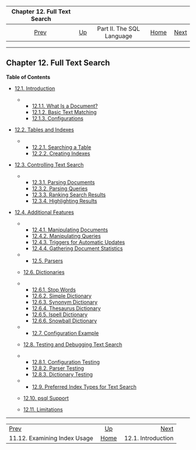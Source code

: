 

|                 Chapter 12. Full Text Search                 |                                            |                           |                                                       |                                                     |
| :----------------------------------------------------------: | :----------------------------------------- | :-----------------------: | ----------------------------------------------------: | --------------------------------------------------: |
| [Prev](indexes-examine.html "11.12. Examining Index Usage")  | [Up](sql.html "Part II. The SQL Language") | Part II. The SQL Language | [Home](index.html "PostgreSQL 17devel Documentation") |  [Next](textsearch-intro.html "12.1. Introduction") |

***

## Chapter 12. Full Text Search

**Table of Contents**

* [12.1. Introduction](textsearch-intro.html)

  * *   [12.1.1. What Is a Document?](textsearch-intro.html#TEXTSEARCH-DOCUMENT)
    * [12.1.2. Basic Text Matching](textsearch-intro.html#TEXTSEARCH-MATCHING)
    * [12.1.3. Configurations](textsearch-intro.html#TEXTSEARCH-INTRO-CONFIGURATIONS)

* [12.2. Tables and Indexes](textsearch-tables.html)

  * *   [12.2.1. Searching a Table](textsearch-tables.html#TEXTSEARCH-TABLES-SEARCH)
    * [12.2.2. Creating Indexes](textsearch-tables.html#TEXTSEARCH-TABLES-INDEX)

* [12.3. Controlling Text Search](textsearch-controls.html)

  * *   [12.3.1. Parsing Documents](textsearch-controls.html#TEXTSEARCH-PARSING-DOCUMENTS)
    * [12.3.2. Parsing Queries](textsearch-controls.html#TEXTSEARCH-PARSING-QUERIES)
    * [12.3.3. Ranking Search Results](textsearch-controls.html#TEXTSEARCH-RANKING)
    * [12.3.4. Highlighting Results](textsearch-controls.html#TEXTSEARCH-HEADLINE)

* [12.4. Additional Features](textsearch-features.html)

  * *   [12.4.1. Manipulating Documents](textsearch-features.html#TEXTSEARCH-MANIPULATE-TSVECTOR)
    * [12.4.2. Manipulating Queries](textsearch-features.html#TEXTSEARCH-MANIPULATE-TSQUERY)
    * [12.4.3. Triggers for Automatic Updates](textsearch-features.html#TEXTSEARCH-UPDATE-TRIGGERS)
    * [12.4.4. Gathering Document Statistics](textsearch-features.html#TEXTSEARCH-STATISTICS)

  * *   [12.5. Parsers](textsearch-parsers.html)
  * [12.6. Dictionaries](textsearch-dictionaries.html)

    

  * *   [12.6.1. Stop Words](textsearch-dictionaries.html#TEXTSEARCH-STOPWORDS)
    * [12.6.2. Simple Dictionary](textsearch-dictionaries.html#TEXTSEARCH-SIMPLE-DICTIONARY)
    * [12.6.3. Synonym Dictionary](textsearch-dictionaries.html#TEXTSEARCH-SYNONYM-DICTIONARY)
    * [12.6.4. Thesaurus Dictionary](textsearch-dictionaries.html#TEXTSEARCH-THESAURUS)
    * [12.6.5. Ispell Dictionary](textsearch-dictionaries.html#TEXTSEARCH-ISPELL-DICTIONARY)
    * [12.6.6. Snowball Dictionary](textsearch-dictionaries.html#TEXTSEARCH-SNOWBALL-DICTIONARY)

  * *   [12.7. Configuration Example](textsearch-configuration.html)
  * [12.8. Testing and Debugging Text Search](textsearch-debugging.html)

    

  * *   [12.8.1. Configuration Testing](textsearch-debugging.html#TEXTSEARCH-CONFIGURATION-TESTING)
    * [12.8.2. Parser Testing](textsearch-debugging.html#TEXTSEARCH-PARSER-TESTING)
    * [12.8.3. Dictionary Testing](textsearch-debugging.html#TEXTSEARCH-DICTIONARY-TESTING)

  * *   [12.9. Preferred Index Types for Text Search](textsearch-indexes.html)
  * [12.10. psql Support](textsearch-psql.html)
  * [12.11. Limitations](textsearch-limitations.html)

***

|                                                              |                                                       |                                                     |
| :----------------------------------------------------------- | :---------------------------------------------------: | --------------------------------------------------: |
| [Prev](indexes-examine.html "11.12. Examining Index Usage")  |       [Up](sql.html "Part II. The SQL Language")      |  [Next](textsearch-intro.html "12.1. Introduction") |
| 11.12. Examining Index Usage                                 | [Home](index.html "PostgreSQL 17devel Documentation") |                                  12.1. Introduction |

